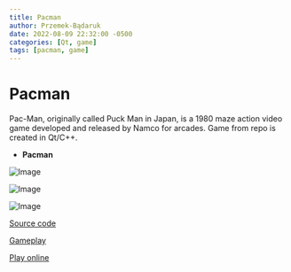 ```yaml
---
title: Pacman
author: Przemek-Bądaruk
date: 2022-08-09 22:32:00 -0500
categories: [Qt, game]
tags: [pacman, game]
---
```


# Pacman
Pac-Man, originally called Puck Man in Japan, is a 1980 maze action video game developed and released by Namco for arcades. Game from repo is created in Qt/C++.


* **Pacman**

![Image](https://user-images.githubusercontent.com/28188300/183642094-5b4f9d78-8b12-4644-938e-a90287df1b93.png)

![Image](https://user-images.githubusercontent.com/28188300/183642097-f6bced2c-33d6-4611-aec7-1653ad7dfa38.png)

![Image](https://user-images.githubusercontent.com/28188300/183642099-1237426f-289d-4e6a-a4cf-a8dc526bc34e.png)

[Source code](https://github.com/Przemekkkth/Pacman_Qt-Cpp)

[Gameplay](https://youtu.be/RPBUjl7jOVo)

[Play online](/assets/games/pacman/index.html)


